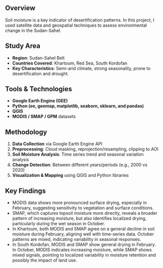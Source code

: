 ## Overview

Soil moisture is a key indicator of desertification patterns. In this project, I used satellite data and geospatial techniques to assess environmental change in the Sudan-Sahel.

## Study Area

- **Region**: Sudan-Sahel Belt 
- **Countries Covered**: Khartoum, Red Sea, South Kordofan
- **Key Characteristics**: Semi-arid climate, strong seasonality, prone to desertification and drought.

## Tools & Technologies

- **Google Earth Engine (GEE)**
- **Python (ee, geemap, matplotlib, seaborn, sklearn, and pandas)**
- **QGIS**
- **MODIS / SMAP / GPM** datasets

## Methodology

1. **Data Collection** via Google Earth Engine API
2. **Preprocessing**: Cloud masking, reprojection/resampling, clipping to AOI
3. **Soil Moisture Analysis**: Time series trend and seasonal variation analysis
4. **Change Detection**: Between different years/periods (e.g., 2000 vs 2020)
5. **Visualization & Mapping** using QGIS and Python libraries

## Key Findings

- MODIS data shows more pronounced surface drying, especially in February, suggesting sensitivity to vegetation and surface conditions.
- SMAP, which captures topsoil moisture more directly, reveals a broader pattern of increasing moisture, but also identifies localized drying, particularly during the wet season in October.
- In Khartoum, both MODIS and SMAP agree on a general decline in soil moisture during February, aligning well with time-series data. October patterns are mixed, indicating variability in seasonal responses.
- In South Kordofan, MODIS and SMAP show general drying in February. In October, MODIS indicates increasing moisture, while SMAP shows mixed signals, pointing to localized variability in moisture retention and possibly the impact of land use.
